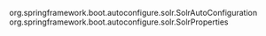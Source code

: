 org.springframework.boot.autoconfigure.solr.SolrAutoConfiguration
org.springframework.boot.autoconfigure.solr.SolrProperties